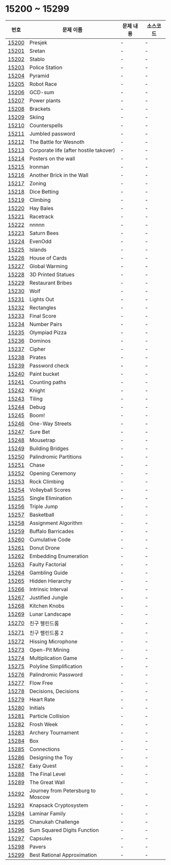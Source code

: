 # 15200 ~ 15299

번호 | 문제 이름 | 문제 내용 | 소스코드
--- | --- | --- | ---
[15200](https://www.acmicpc.net/problem/15200) | Presjek | - | -
[15201](https://www.acmicpc.net/problem/15201) | Sretan | - | -
[15202](https://www.acmicpc.net/problem/15202) | Stablo | - | -
[15203](https://www.acmicpc.net/problem/15203) | Police Station | - | -
[15204](https://www.acmicpc.net/problem/15204) | Pyramid | - | -
[15205](https://www.acmicpc.net/problem/15205) | Robot Race | - | -
[15206](https://www.acmicpc.net/problem/15206) | GCD-sum | - | -
[15207](https://www.acmicpc.net/problem/15207) | Power plants | - | -
[15208](https://www.acmicpc.net/problem/15208) | Brackets | - | -
[15209](https://www.acmicpc.net/problem/15209) | Skiing | - | -
[15210](https://www.acmicpc.net/problem/15210) | Counterspells | - | -
[15211](https://www.acmicpc.net/problem/15211) | Jumbled password | - | -
[15212](https://www.acmicpc.net/problem/15212) | The Battle for Wesnoth | - | -
[15213](https://www.acmicpc.net/problem/15213) | Corporate life (after hostile takover) | - | -
[15214](https://www.acmicpc.net/problem/15214) | Posters on the wall | - | -
[15215](https://www.acmicpc.net/problem/15215) | Ironman | - | -
[15216](https://www.acmicpc.net/problem/15216) | Another Brick in the Wall | - | -
[15217](https://www.acmicpc.net/problem/15217) | Zoning | - | -
[15218](https://www.acmicpc.net/problem/15218) | Dice Betting | - | -
[15219](https://www.acmicpc.net/problem/15219) | Climbing | - | -
[15220](https://www.acmicpc.net/problem/15220) | Hay Bales | - | -
[15221](https://www.acmicpc.net/problem/15221) | Racetrack | - | -
[15222](https://www.acmicpc.net/problem/15222) | nnnnn | - | -
[15223](https://www.acmicpc.net/problem/15223) | Saturn Bees | - | -
[15224](https://www.acmicpc.net/problem/15224) | EvenOdd | - | -
[15225](https://www.acmicpc.net/problem/15225) | Islands | - | -
[15226](https://www.acmicpc.net/problem/15226) | House of Cards | - | -
[15227](https://www.acmicpc.net/problem/15227) | Global Warming | - | -
[15228](https://www.acmicpc.net/problem/15228) | 3D Printed Statues | - | -
[15229](https://www.acmicpc.net/problem/15229) | Restaurant Bribes | - | -
[15230](https://www.acmicpc.net/problem/15230) | Wolf | - | -
[15231](https://www.acmicpc.net/problem/15231) | Lights Out | - | -
[15232](https://www.acmicpc.net/problem/15232) | Rectangles | - | -
[15233](https://www.acmicpc.net/problem/15233) | Final Score | - | -
[15234](https://www.acmicpc.net/problem/15234) | Number Pairs | - | -
[15235](https://www.acmicpc.net/problem/15235) | Olympiad Pizza | - | -
[15236](https://www.acmicpc.net/problem/15236) | Dominos | - | -
[15237](https://www.acmicpc.net/problem/15237) | Cipher | - | -
[15238](https://www.acmicpc.net/problem/15238) | Pirates | - | -
[15239](https://www.acmicpc.net/problem/15239) | Password check | - | -
[15240](https://www.acmicpc.net/problem/15240) | Paint bucket | - | -
[15241](https://www.acmicpc.net/problem/15241) | Counting paths | - | -
[15242](https://www.acmicpc.net/problem/15242) | Knight | - | -
[15243](https://www.acmicpc.net/problem/15243) | Tiling | - | -
[15244](https://www.acmicpc.net/problem/15244) | Debug | - | -
[15245](https://www.acmicpc.net/problem/15245) | Boom! | - | -
[15246](https://www.acmicpc.net/problem/15246) | One-Way Streets | - | -
[15247](https://www.acmicpc.net/problem/15247) | Sure Bet | - | -
[15248](https://www.acmicpc.net/problem/15248) | Mousetrap | - | -
[15249](https://www.acmicpc.net/problem/15249) | Building Bridges | - | -
[15250](https://www.acmicpc.net/problem/15250) | Palindromic Partitions | - | -
[15251](https://www.acmicpc.net/problem/15251) | Chase | - | -
[15252](https://www.acmicpc.net/problem/15252) | Opening Ceremony | - | -
[15253](https://www.acmicpc.net/problem/15253) | Rock Climbing | - | -
[15254](https://www.acmicpc.net/problem/15254) | Volleyball Scores | - | -
[15255](https://www.acmicpc.net/problem/15255) | Single Elimination | - | -
[15256](https://www.acmicpc.net/problem/15256) | Triple Jump | - | -
[15257](https://www.acmicpc.net/problem/15257) | Basketball | - | -
[15258](https://www.acmicpc.net/problem/15258) | Assignment Algorithm | - | -
[15259](https://www.acmicpc.net/problem/15259) | Buffalo Barricades | - | -
[15260](https://www.acmicpc.net/problem/15260) | Cumulative Code | - | -
[15261](https://www.acmicpc.net/problem/15261) | Donut Drone | - | -
[15262](https://www.acmicpc.net/problem/15262) | Embedding Enumeration | - | -
[15263](https://www.acmicpc.net/problem/15263) | Faulty Factorial | - | -
[15264](https://www.acmicpc.net/problem/15264) | Gambling Guide | - | -
[15265](https://www.acmicpc.net/problem/15265) | Hidden Hierarchy | - | -
[15266](https://www.acmicpc.net/problem/15266) | Intrinsic Interval | - | -
[15267](https://www.acmicpc.net/problem/15267) | Justified Jungle | - | -
[15268](https://www.acmicpc.net/problem/15268) | Kitchen Knobs | - | -
[15269](https://www.acmicpc.net/problem/15269) | Lunar Landscape | - | -
[15270](https://www.acmicpc.net/problem/15270) | 친구 팰린드롬 | - | -
[15271](https://www.acmicpc.net/problem/15271) | 친구 팰린드롬 2 | - | -
[15272](https://www.acmicpc.net/problem/15272) | Hissing Microphone | - | -
[15273](https://www.acmicpc.net/problem/15273) | Open-Pit Mining | - | -
[15274](https://www.acmicpc.net/problem/15274) | Multiplication Game | - | -
[15275](https://www.acmicpc.net/problem/15275) | Polyline Simplification | - | -
[15276](https://www.acmicpc.net/problem/15276) | Palindromic Password | - | -
[15277](https://www.acmicpc.net/problem/15277) | Flow Free | - | -
[15278](https://www.acmicpc.net/problem/15278) | Decisions, Decisions | - | -
[15279](https://www.acmicpc.net/problem/15279) | Heart Rate | - | -
[15280](https://www.acmicpc.net/problem/15280) | Initials | - | -
[15281](https://www.acmicpc.net/problem/15281) | Particle Collision | - | -
[15282](https://www.acmicpc.net/problem/15282) | Frosh Week | - | -
[15283](https://www.acmicpc.net/problem/15283) | Archery Tournament | - | -
[15284](https://www.acmicpc.net/problem/15284) | Box | - | -
[15285](https://www.acmicpc.net/problem/15285) | Connections | - | -
[15286](https://www.acmicpc.net/problem/15286) | Designing the Toy | - | -
[15287](https://www.acmicpc.net/problem/15287) | Easy Quest | - | -
[15288](https://www.acmicpc.net/problem/15288) | The Final Level | - | -
[15289](https://www.acmicpc.net/problem/15289) | The Great Wall | - | -
[15292](https://www.acmicpc.net/problem/15292) | Journey from Petersburg to Moscow | - | -
[15293](https://www.acmicpc.net/problem/15293) | Knapsack Cryptosystem | - | -
[15294](https://www.acmicpc.net/problem/15294) | Laminar Family | - | -
[15295](https://www.acmicpc.net/problem/15295) | Chanukah Challenge | - | -
[15296](https://www.acmicpc.net/problem/15296) | Sum Squared Digits Function | - | -
[15297](https://www.acmicpc.net/problem/15297) | Capsules | - | -
[15298](https://www.acmicpc.net/problem/15298) | Pavers | - | -
[15299](https://www.acmicpc.net/problem/15299) | Best Rational Approximation | - | -
